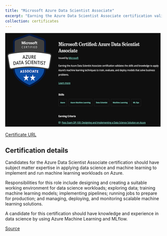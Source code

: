 ```yaml
---
title: "Microsoft Azure Data Scientist Associate"
excerpt: "Earning the Azure Data Scientist Associate certification validates the skills and knowledge to apply Azure’s machine learning techniques to train, evaluate, and deploy models that solve business problems."
collection: certificates
---
```


![](/images/asure-dsa.png)

[Certificate URL](https://www.credly.com/badges/7c4f2a43-cf71-4604-b36d-d68544c96a2e/embedded)

## Certification details

Candidates for the Azure Data Scientist Associate certification should have subject matter expertise in applying data science and machine learning to implement and run machine learning workloads on Azure.

Responsibilities for this role include designing and creating a suitable working environment for data science workloads; exploring data; training machine learning models; implementing pipelines; running jobs to prepare for production; and managing, deploying, and monitoring scalable machine learning solutions.

A candidate for this certification should have knowledge and experience in data science by using Azure Machine Learning and MLflow.

[Source](https://learn.microsoft.com/en-us/certifications/azure-data-scientist/)
